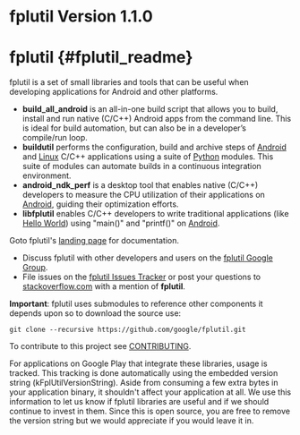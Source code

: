 fplutil Version 1.1.0
=====================

# fplutil    {#fplutil_readme}

fplutil is a set of small libraries and tools that can be useful when
developing applications for Android and other platforms.

   * **build_all_android** is an all-in-one build script that allows you to
     build, install and run native (C/C++) Android apps from the command line.
     This is ideal for build automation, but can also be in a developer’s
     compile/run loop.
   * **buildutil** performs the configuration, build and archive steps
     of [Android][] and [Linux][] C/C++ applications using a suite of
     [Python][] modules.  This suite of modules can automate builds in a
     continuous integration environment.
   * **android_ndk_perf** is a desktop tool that enables native (C/C++)
     developers to measure the CPU utilization of their applications on
     [Android][], guiding their optimization efforts.
   * **libfplutil** enables C/C++ developers to write traditional applications
     (like [Hello World][]) using "main()" and "printf()" on [Android][].

Goto fplutil's [landing page][] for documentation.

   * Discuss fplutil with other developers and users on the
     [fplutil Google Group][].
   * File issues on the [fplutil Issues Tracker][]
     or post your questions to [stackoverflow.com][] with a mention of
     **fplutil**.

**Important**: fplutil uses submodules to reference other components it depends
upon so to download the source use:

    git clone --recursive https://github.com/google/fplutil.git

To contribute to this project see [CONTRIBUTING][].

For applications on Google Play that integrate these libraries, usage is
tracked.  This tracking is done automatically using the embedded version string
(kFplUtilVersionString). Aside from consuming a few extra bytes in your
application binary, it shouldn't affect your application at all. We use this
information to let us know if fplutil libraries are useful and if we should
continue to invest in them. Since this is open source, you are free to remove
the version string but we would appreciate if you would leave it in.

  [Android]: http://www.android.com
  [Linux]: http://en.m.wikipedia.org/wiki/Linux
  [Python]: http://www.python.org
  [fplutil Google Group]: http://groups.google.com/group/fplutil
  [fplutil Issues Tracker]: http://github.com/google/fplutil/issues
  [stackoverflow.com]: http://stackoverflow.com/search?q=fplutil
  [landing page]: http://google.github.io/fplutil
  [Hello World]: http://en.wikipedia.org/wiki/%22Hello,_world!%22_program
  [CONTRIBUTING]: http://github.com/google/fplutil/blob/master/CONTRIBUTING
